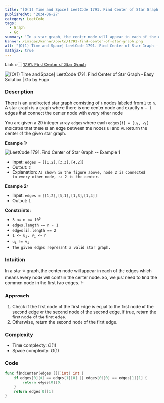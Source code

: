 ```yaml
---
title: "[O(1) Time and Space] LeetCode 1791. Find Center of Star Graph - Easy Solution | Go"
publishedAt: '2024-06-27'
category: LeetCode
tags:
  - Graph
  - Go
summary: 'In a star graph, the center node will appear in each of the edges which means every node will contain the center node. So, we just need to find the common node in the first two edges.'
banner: /images/banner/posts/1791-find-center-of-star-graph.png
alt: "[O(1) Time and Space] LeetCode 1791. Find Center of Star Graph - Easy Solution | Go"
mathjax: true
---
```


Link 👉🏻 [1791. Find Center of Star Graph](https://leetcode.com/problems/find-center-of-star-graph/)

![\[O(1) Time and Space\] LeetCode 1791. Find Center of Star Graph - Easy Solution | Go by Hugo](/images/banner/posts/1791-find-center-of-star-graph.png)

### Description

There is an undirected star graph consisting of `n` nodes labeled from `1` to `n`. A star graph is a graph where there is one center node and exactly `n - 1` edges that connect the center node with every other node.

You are given a 2D integer array `edges` where each <code>edges[i] = [u<sub>i</sub>, v<sub>i</sub>]</code> indicates that there is an edge between the nodes ui and vi. Return the center of the given star graph.

**Example 1:**

![LeetCode 1791. Find Center of Star Graph -- Example 1](https://assets.leetcode.com/uploads/2021/02/24/star_graph.png)

- Input: <code>edges = [[1,2],[2,3],[4,2]]</code>
- Output: <code>2</code>
- Explanation: <code>As shown in the figure above, node 2 is connected to every other node, so 2 is the center.</code>


**Example 2:**

- Input: <code>edges = [[1,2],[5,1],[1,3],[1,4]]</code>
- Output: <code>1</code>
 

**Constraints:**

- <code>3 <= n <= 10<sup>5</sup></code>
- <code>edges.length == n - 1</code>
- <code>edges[i].length == 2</code>
- <code>1 <= u<sub>i</sub>, v<sub>i</sub> <= n</code>
- <code>u<sub>i</sub> != v<sub>i</sub></code>
- <code>The given edges represent a valid star graph.</code>


### Intuition

In a star ⭐️ graph, the center node will appear in each of the edges which means every node will contain the center node. So, we just need to find the common node in the first two edges. ✨

### Approach

1. Check if the first node of the first edge is equal to the first node of the second edge or the second node of the second edge. If true, return the first node of the first edge.
2. Otherwise, return the second node of the first edge.

### Complexity

- Time complexity: $O(1)$
- Space complexity: $O(1)$

### Code

```go
func findCenter(edges [][]int) int {
	if edges[0][0] == edges[1][0] || edges[0][0] == edges[1][1] {
		return edges[0][0]
	}
	return edges[0][1]
}
```
